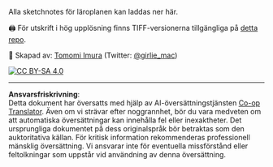 <!--
CO_OP_TRANSLATOR_METADATA:
{
  "original_hash": "a88d5918c1b9da69a40d917a0840c497",
  "translation_date": "2025-09-05T21:56:46+00:00",
  "source_file": "sketchnotes/README.md",
  "language_code": "sv"
}
-->
Alla sketchnotes för läroplanen kan laddas ner här.

🖨 För utskrift i hög upplösning finns TIFF-versionerna tillgängliga på [detta repo](https://github.com/girliemac/a-picture-is-worth-a-1000-words/tree/main/ml/tiff).

🎨 Skapad av: [Tomomi Imura](https://github.com/girliemac) (Twitter: [@girlie_mac](https://twitter.com/girlie_mac))

[![CC BY-SA 4.0](https://img.shields.io/badge/License-CC%20BY--SA%204.0-lightgrey.svg)](https://creativecommons.org/licenses/by-sa/4.0/)

---

**Ansvarsfriskrivning**:  
Detta dokument har översatts med hjälp av AI-översättningstjänsten [Co-op Translator](https://github.com/Azure/co-op-translator). Även om vi strävar efter noggrannhet, bör du vara medveten om att automatiska översättningar kan innehålla fel eller inexaktheter. Det ursprungliga dokumentet på dess originalspråk bör betraktas som den auktoritativa källan. För kritisk information rekommenderas professionell mänsklig översättning. Vi ansvarar inte för eventuella missförstånd eller feltolkningar som uppstår vid användning av denna översättning.